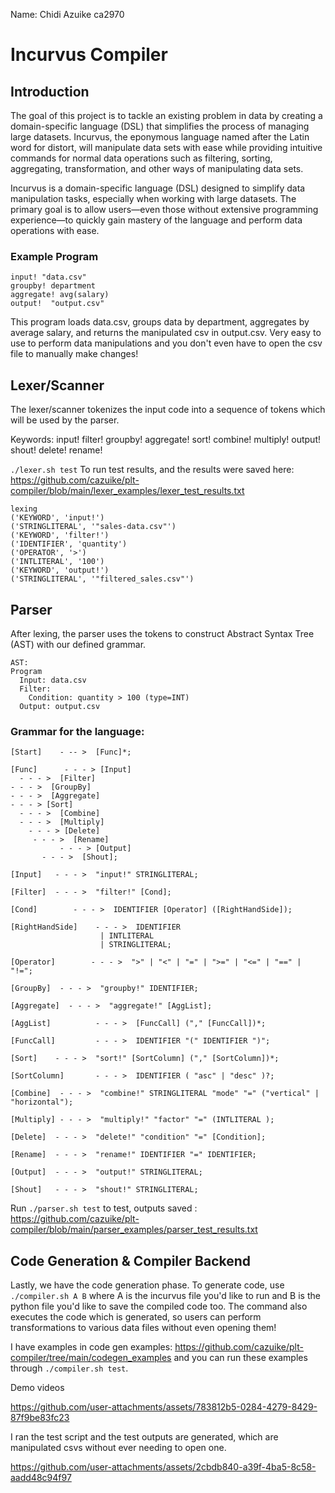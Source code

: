 Name: Chidi Azuike ca2970


# Incurvus Compiler

## Introduction

The goal of this project is to tackle an existing problem in data by creating a domain-specific language (DSL) that simplifies the process of managing large datasets. Incurvus, the eponymous language named after the Latin word for distort, will manipulate data sets with ease while providing intuitive commands for normal data operations such as filtering, sorting, aggregating, transformation, and other ways of manipulating data sets. 

Incurvus is a domain-specific language (DSL) designed to simplify data manipulation tasks, especially when working with large datasets. The primary goal is to allow users—even those without extensive programming experience—to quickly gain mastery of the language and perform data operations with ease.

### Example Program

```incurvus
input! "data.csv"
groupby! department
aggregate! avg(salary)
output!  "output.csv"
```

This program loads data.csv, groups data by department, aggregates by average salary, and returns the manipulated csv in output.csv. Very easy to use to perform data manipulations and you don't even have to open the csv file to manually make changes! 

## Lexer/Scanner

The lexer/scanner tokenizes the input code into a sequence of tokens which will be used by the parser. 

Keywords:
input!
filter!
groupby!
aggregate!
sort!
combine!
multiply!
output!
shout!
delete!
rename!

```./lexer.sh test```
To run test results, and the results were saved here: https://github.com/cazuike/plt-compiler/blob/main/lexer_examples/lexer_test_results.txt

```
lexing
('KEYWORD', 'input!')
('STRINGLITERAL', '"sales-data.csv"')
('KEYWORD', 'filter!')
('IDENTIFIER', 'quantity')
('OPERATOR', '>')
('INTLITERAL', '100')
('KEYWORD', 'output!')
('STRINGLITERAL', '"filtered_sales.csv"')
```

## Parser

After lexing, the parser uses the tokens to construct Abstract Syntax Tree (AST) with our defined grammar. 

```
AST:
Program
  Input: data.csv
  Filter:
    Condition: quantity > 100 (type=INT)
  Output: output.csv
```

### Grammar for the language:

```
[Start]    - -- >  [Func]*;

[Func]      - - - > [Input]
  - - - >  [Filter]
- - - >  [GroupBy]
- - - >  [Aggregate]
- - - > [Sort]
  - - - >  [Combine]
  - - - >  [Multiply]
    - - - > [Delete]
     - - - >  [Rename]
           - - - > [Output]
       - - - >  [Shout];

[Input]   - - - >  "input!" STRINGLITERAL;

[Filter]  - - - >  "filter!" [Cond];

[Cond]        - - - >  IDENTIFIER [Operator] ([RightHandSide]);

[RightHandSide]    - - - >  IDENTIFIER
                    | INTLITERAL
                    | STRINGLITERAL;

[Operator]        - - - >  ">" | "<" | "=" | ">=" | "<=" | "==" | "!=";

[GroupBy]  - - - >  "groupby!" IDENTIFIER;

[Aggregate]  - - - >  "aggregate!" [AggList];

[AggList]          - - - >  [FuncCall] ("," [FuncCall])*;

[FuncCall]         - - - >  IDENTIFIER "(" IDENTIFIER ")";

[Sort]    - - - >  "sort!" [SortColumn] ("," [SortColumn])*;

[SortColumn]       - - - >  IDENTIFIER ( "asc" | "desc" )?;

[Combine]  - - - >  "combine!" STRINGLITERAL "mode" "=" ("vertical" | "horizontal");

[Multiply] - - - >  "multiply!" "factor" "=" (INTLITERAL );

[Delete]  - - - >  "delete!" "condition" "=" [Condition];

[Rename]  - - - >  "rename!" IDENTIFIER "=" IDENTIFIER;

[Output]  - - - >  "output!" STRINGLITERAL;

[Shout]   - - - >  "shout!" STRINGLITERAL;
```

Run ```./parser.sh test``` to test, outputs saved : https://github.com/cazuike/plt-compiler/blob/main/parser_examples/parser_test_results.txt

## Code Generation & Compiler Backend

Lastly, we have the code generation phase. To generate code, use ```./compiler.sh A B``` where A is the incurvus file you'd like to run and B is the python file you'd like to save the compiled code too. The command also executes the code which is generated, so users can perform transformations to various data files without even opening them! 

I have examples in code gen examples: https://github.com/cazuike/plt-compiler/tree/main/codegen_examples and you can run these examples through ```./compiler.sh test```. 


Demo videos 

https://github.com/user-attachments/assets/783812b5-0284-4279-8429-87f9be83fc23

I ran the test script and the test outputs are generated, which are manipulated csvs without ever needing to open one.

https://github.com/user-attachments/assets/2cbdb840-a39f-4ba5-8c58-aadd48c94f97



